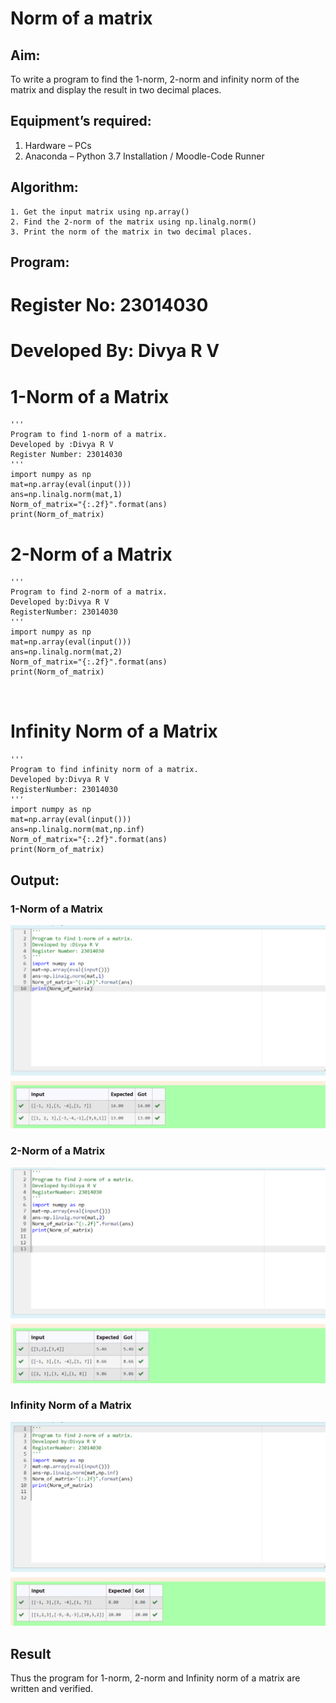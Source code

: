 # Norm of a matrix
## Aim:
To write a program to find the 1-norm, 2-norm and infinity norm of the matrix and display the result in two decimal places.
## Equipment’s required:
1.	Hardware – PCs
2.	Anaconda – Python 3.7 Installation / Moodle-Code Runner
## Algorithm:
	1. Get the input matrix using np.array()   
    2. Find the 2-norm of the matrix using np.linalg.norm()
	3. Print the norm of the matrix in two decimal places.
## Program:

# Register No: 23014030
# Developed By: Divya R V
# 1-Norm of a Matrix
```
'''
Program to find 1-norm of a matrix.
Developed by :Divya R V
Register Number: 23014030
'''
import numpy as np
mat=np.array(eval(input()))
ans=np.linalg.norm(mat,1)
Norm_of_matrix="{:.2f}".format(ans)
print(Norm_of_matrix)
```




# 2-Norm of a Matrix
```
'''
Program to find 2-norm of a matrix.
Developed by:Divya R V
RegisterNumber: 23014030
'''
import numpy as np
mat=np.array(eval(input()))
ans=np.linalg.norm(mat,2)
Norm_of_matrix="{:.2f}".format(ans)
print(Norm_of_matrix)



```




# Infinity Norm of a Matrix
```
'''
Program to find infinity norm of a matrix.
Developed by:Divya R V
RegisterNumber: 23014030
'''
import numpy as np
mat=np.array(eval(input()))
ans=np.linalg.norm(mat,np.inf)
Norm_of_matrix="{:.2f}".format(ans)
print(Norm_of_matrix)

```
## Output:
### 1-Norm of a Matrix
![Alt text](1.png)


### 2-Norm of a Matrix
![Alt text](2.png)



### Infinity Norm of a Matrix
![Alt text](3.png)


## Result
Thus the program for 1-norm, 2-norm and Infinity norm of a matrix are written and verified.
